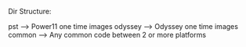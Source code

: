 Dir Structure:

pst   --> Power11 one time images
odyssey --> Odyssey one time images
common --> Any common code between 2 or more platforms
